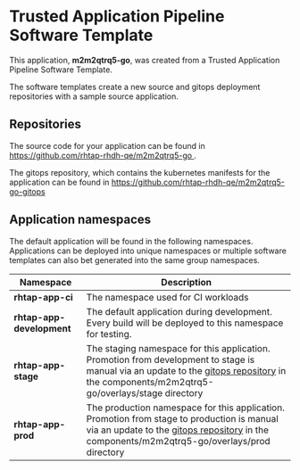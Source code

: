 # Trusted Application Pipeline Software Template

This application, **m2m2qtrq5-go**, was created from a Trusted Application Pipeline Software Template.

The software templates create a new source and gitops deployment repositories with a sample source application. 

## Repositories

The source code for your application can be found in [https://github.com/rhtap-rhdh-qe/m2m2qtrq5-go ](https://github.com/rhtap-rhdh-qe/m2m2qtrq5-go ).
 
The gitops repository, which contains the kubernetes manifests for the application can be found in 
[https://github.com/rhtap-rhdh-qe/m2m2qtrq5-go-gitops ](https://github.com/rhtap-rhdh-qe/m2m2qtrq5-go-gitops ) 

## Application namespaces 

The default application will be found in the following namespaces. Applications can be deployed into unique namespaces or multiple software templates can also bet generated into the same group namespaces.  

|  Namespace   |  Description   |  
| -------- | -------- |
| **rhtap-app-ci** | The namespace used for CI workloads |
| **rhtap-app-development** | The default application during development. Every build will be deployed to this namespace for testing. |
| **rhtap-app-stage** | The staging namespace for this application. Promotion from development to stage is manual via an update to the [gitops repository](https://github.com/rhtap-rhdh-qe/m2m2qtrq5-go-gitops ) in the components/m2m2qtrq5-go/overlays/stage directory |
| **rhtap-app-prod** | The production namespace for this application. Promotion from stage to production is manual via an update to the [gitops repository](https://github.com/rhtap-rhdh-qe/m2m2qtrq5-go-gitops ) in the components/m2m2qtrq5-go/overlays/prod directory |